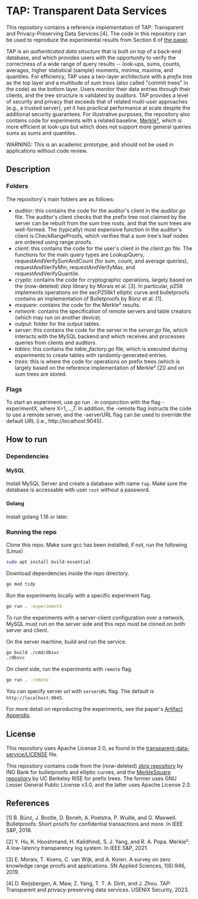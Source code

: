 # TAP: Transparent Data Services

This repository contains a reference implementation of TAP: Transparent and Privacy-Preserving Data Services [4]. The code in this repository can be used to reproduce the experimental results from Section 6 of [the paper](https://www.usenix.org/system/files/sec23summer_125-reijsbergen-prepub.pdf).

TAP is an _authenticated data structure_ that is built on top of a back-end database, and which provides users with the opportunity to verify the correctness of a wide range of query results -- look-ups, sums, counts, averages, higher statistical (sample) moments, minima, maxima, and quantiles. For efficiency, TAP uses a two-layer architecture with a _prefix tree_ as the top layer and a multitude of _sum trees_ (also called "commit trees" in the code) as the bottom layer. Users _monitor_ their data entries through their clients, and the tree structure is validated by _auditors_. TAP provides a level of security and privacy that exceeds that of related multi-user approaches (e.g., a trusted server), yet it has practical performance at scale despite the additional security guarantees. For illustrative purposes, the repository also contains code for experiments with a related baseline, [Merkle²](https://eprint.iacr.org/2021/453), which is more efficient at look-ups but which does not support more general queries sums as sums and quantiles.

WARNING: This is an academic prototype, and should not be used in applications without code review.

## Description

### Folders

The repository's main folders are as follows:

* _auditor_: this contains the code for the auditor's client in the _auditor.go_ file. The auditor's client checks that the prefix tree root claimed by the server can be rebuilt from the sum tree roots, and that the sum trees are well-formed. The (typically) most expensive function in the auditor's client is CheckRangeProofs, which verifies that a sum tree's leaf nodes are ordered using range proofs.
* _client_: this contains the code for the user's client in the _client.go_ file. The functions for the main query types are LookupQuery, requestAndVerifySumAndCount (for sum, count, and average queries), requestAndVerifyMin, requestAndVerifyMax, and requestAndVerifyQuantile.
* _crypto_: contains the code for cryptographic operations, largely based on the (now-deleted) zkrp library by Morais et al. [3]. In particular, p256 implements operations on the secP256k1 elliptic curve and bulletproofs contains an implementation of Bulletproofs by Bünz et al. [1].
* _msquare_: contains the code for the Merkle² results.
* _network_: contains the specification of remote servers and table creators (which may run on another device).
* _output_: folder for the output tables.
* _server_: this contains the code for the server in the _server.go_ file, which interacts with the MySQL backend and which receives and processes queries from clients and auditors.
* _tables_: this contains the _table_factory.go_ file, which is executed during experiments to create tables with randomly-generated entries.
* _trees_: this is where the code for operations on prefix trees (which is largely based on the reference implementation of Merkle² [2]) and on sum trees are stored.

### Flags 
To start an experiment, use go run . in conjunction with the flag -experimentX, where X=1,...,7. In addition, the -remote flag instructs the code to use a remote server, and the -serverURL flag can be used to override the default URL (i.e., http://localhost:9045).

## How to run

### Dependencies

#### MySQL
Install MySQL Server and create a database with name `tap`.
Make sure the database is accessable with user `root` without a password.

#### Golang
Install golang 1.16 or later.

### Running the repo
Clone this repo.
Make sure gcc has been installed; if not, run the following (Linux)
```bash
sudo apt install build-essential
```
Download dependencies inside the repo directory.
```bash
go mod tidy
```

Run the experiments locally with a specific experiment flag.
```bash
go run . -experiment4
```

To run the experiments with a server-client configuration over a network, MySQL must run on the server side and this repo must be cloned on both server and client.

On the server machine, build and run the service.
```bash
go build ./cmd/dbsvc
./dbsvc
```

On client side, run the experiments with `remote` flag.
```bash
go run . -remote
```
You can specify server url with `serverURL` flag. The default is `http://localhost:9045`.

For more detail on reproducing the experiments, see the paper's [Artifact Appendix](https://secartifacts.github.io/usenixsec2023/results).

## License

This repository uses Apache License 2.0, as found in the [transparent-data-service/LICENSE](https://github.com/tap-group/transparent-data-service/blob/main/LICENSE) file.

This repository contains code from the (now-deleted) [zkrp repository](http://web.archive.org/web/20201111215751/https://github.com/ing-bank/zkrp) by ING Bank for bulletproofs and elliptic curves, and the [MerkleSquare repository](https://github.com/ucbrise/MerkleSquare) by UC Berkeley RISE for prefix trees. The former uses GNU Lesser General Public License v3.0, and the latter uses Apache License 2.0.

## References

[1] B. Bünz, J. Bootle, D. Boneh, A. Poelstra, P. Wuille, and G. Maxwell. Bulletproofs: Short proofs for confidential transactions and more. In IEEE S&P, 2018.

[2] Y. Hu, K. Hooshmand, H. Kalidhindi, S. J. Yang, and R. A. Popa. Merkle²: A low-latency transparency log system. In IEEE S&P, 2021.

[3] E. Morais, T. Koens, C. van Wijk, and A. Koren. A survey on zero knowledge range proofs and applications. SN Applied Sciences, 1(8):946, 2019.

[4] D. Reijsbergen, A. Maw, Z. Yang, T. T. A. Dinh, and J. Zhou. TAP: Transparent and privacy-preserving data services. USENIX Security, 2023.
